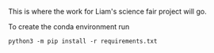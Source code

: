 This is where the work for Liam's science fair project will go.

To create the conda environment run

`python3 -m pip install -r requirements.txt`